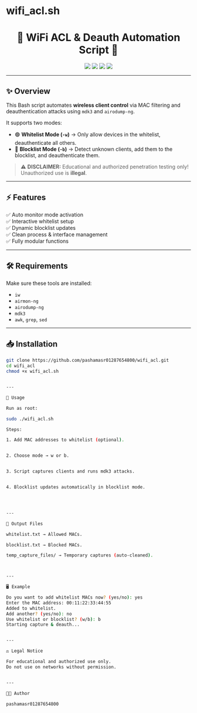 # wifi_acl.sh

<h1 align="center">
  🚀 WiFi ACL & Deauth Automation Script 🚀
</h1>

<p align="center">
  <img src="https://img.shields.io/badge/Bash-Script-blue?logo=gnu-bash&logoColor=white">
  <img src="https://img.shields.io/badge/License-Educational-green">
  <img src="https://img.shields.io/badge/Tools-Airodump%20%7C%20MDK3-orange">
  <img src="https://img.shields.io/github/stars/pashamasr01287654800/wifi_acl?style=social">
</p>

---

## ✨ Overview
This Bash script automates **wireless client control** via MAC filtering and deauthentication attacks using `mdk3` and `airodump-ng`.

It supports two modes:

- 🟢 **Whitelist Mode (`-w`)** → Only allow devices in the whitelist, deauthenticate all others.
- 🔴 **Blocklist Mode (`-b`)** → Detect unknown clients, add them to the blocklist, and deauthenticate them.

> ⚠ **DISCLAIMER:** Educational and authorized penetration testing only!  
> Unauthorized use is **illegal**.

---

## ⚡ Features
✅ Auto monitor mode activation  
✅ Interactive whitelist setup  
✅ Dynamic blocklist updates  
✅ Clean process & interface management  
✅ Fully modular functions  

---

## 🛠 Requirements
Make sure these tools are installed:
- `iw`
- `airmon-ng`
- `airodump-ng`
- `mdk3`
- `awk`, `grep`, `sed`

---

## 📥 Installation
```bash
git clone https://github.com/pashamasr01287654800/wifi_acl.git
cd wifi_acl
chmod +x wifi_acl.sh


---

🚀 Usage

Run as root:

sudo ./wifi_acl.sh

Steps:

1. Add MAC addresses to whitelist (optional).


2. Choose mode → w or b.


3. Script captures clients and runs mdk3 attacks.


4. Blocklist updates automatically in blocklist mode.




---

📂 Output Files

whitelist.txt → Allowed MACs.

blocklist.txt → Blocked MACs.

temp_capture_files/ → Temporary captures (auto-cleaned).



---

🖥 Example

Do you want to add whitelist MACs now? (yes/no): yes
Enter the MAC address: 00:11:22:33:44:55
Added to whitelist.
Add another? (yes/no): no
Use whitelist or blocklist? (w/b): b
Starting capture & deauth...


---

⚖ Legal Notice

For educational and authorized use only.
Do not use on networks without permission.


---

👨‍💻 Author

pashamasr01287654800
